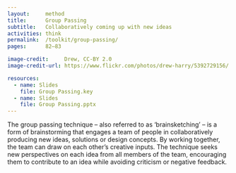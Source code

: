 ```yaml
---
layout:     method
title:      Group Passing
subtitle:   Collaboratively coming up with new ideas
activities: think
permalink:  /toolkit/group-passing/
pages:      82–83

image-credit:     Drew, CC-BY 2.0
image-credit-url: https://www.flickr.com/photos/drew-harry/5392729156/

resources:
  - name: Slides
    file: Group Passing.key
  - name: Slides
    file: Group Passing.pptx
---
```


The group passing technique – also referred to as ‘brainsketching’ – is a form of brainstorming that engages a team of people in collaboratively producing new ideas, solutions or design concepts. By working together, the team can draw on each other’s creative inputs. The technique seeks new perspectives on each idea from all members of the team, encouraging them to contribute to an idea while avoiding criticism or negative feedback.